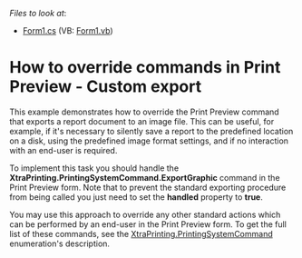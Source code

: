 <!-- default file list -->
*Files to look at*:

* [Form1.cs](./CS/OverridePreviewCommands/Form1.cs) (VB: [Form1.vb](./VB/OverridePreviewCommands/Form1.vb))
<!-- default file list end -->
# How to override commands in Print Preview - Custom export


<p>This example demonstrates how to override the Print Preview command that exports a report document to an image file. This can be useful, for example, if it's necessary to silently save a report to the predefined location on a disk, using the predefined image format settings, and if no interaction with an end-user is required.</p><p>To implement this task you should handle the <strong>XtraPrinting.PrintingSystemCommand.ExportGraphic</strong> command in the Print Preview form. Note that to prevent the standard exporting procedure from being called you just need to set the <strong>handled</strong> property to <strong>true</strong>.</p><p>You may use this approach to override any other standard actions which can be performed by an end-user in the Print Preview form. To get the full list of these commands, see the <a href="http://documentation.devexpress.com/CoreLibraries/DevExpressXtraPrintingPrintingSystemCommandEnumtopic.aspx">XtraPrinting.PrintingSystemCommand</a> enumeration's description.</p>

<br/>


